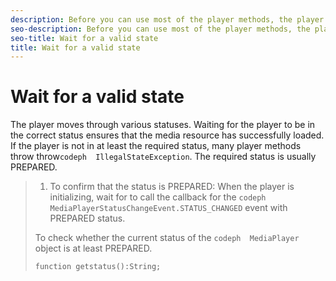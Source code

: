 ```yaml
---
description: Before you can use most of the player methods, the player must be in a valid status.
seo-description: Before you can use most of the player methods, the player must be in a valid status.
seo-title: Wait for a valid state
title: Wait for a valid state
---
```


# Wait for a valid state

The player moves through various statuses. Waiting for the player to be in the correct status ensures that the media resource has successfully loaded. If the player is not in at least the required status, many player methods throw throw`codeph  IllegalStateException`.
The required status is usually PREPARED.

>1. To confirm that the status is PREPARED:
>   When the player is initializing, wait for  to call the callback for the `codeph  MediaPlayerStatusChangeEvent.STATUS_CHANGED` event with PREPARED status.
>   
>   To check whether the current status of the `codeph  MediaPlayer` object is at least PREPARED.
>   ```
>   function getstatus():String;
>   ```
>   
>   
>   
>   
